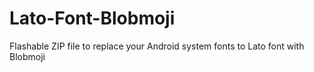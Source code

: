 # Lato-Font-Blobmoji
Flashable ZIP file to replace your Android system fonts to Lato font with Blobmoji
